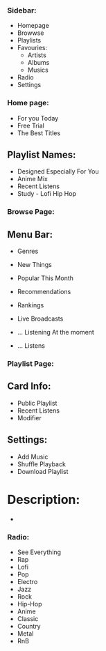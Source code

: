 ### Sidebar:

- Homepage
- Browwse
- Playlists
- Favouries:
  - Artists
  - Albums
  - Musics
- Radio
- Settings

### Home page:

- For you Today
- Free Trial
- The Best Titles

## Playlist Names:

- Designed Especially For You
- Anime Mix
- Recent Listens
- Study - Lofi Hip Hop

### Browse Page:

## Menu Bar:

- Genres
- New Things
- Popular This Month
- Recommendations
- Rankings
- Live Broadcasts

- ... Listening At the moment
- ... Listens

### Playlist Page:

## Card Info:

- Public Playlist
- Recent Listens
- Modifier

## Settings:

- Add Music
- Shuffle Playback
- Download Playlist

# Description:

-

### Radio:

- See Everything
- Rap
- Lofi
- Pop
- Electro
- Jazz
- Rock
- Hip-Hop
- Anime
- Classic
- Country
- Metal
- RnB
